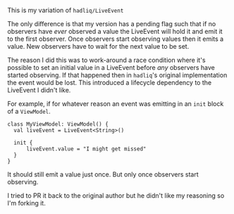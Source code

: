 This is my variation of `hadliq/LiveEvent`

The only difference is that my version has a pending flag such that if no observers have _ever_ observed a value the LiveEvent will hold it and emit it to the first observer.  Once observers start observing values then it emits a value.  New observers have to wait for the next value to be set.

The reason I did this was to work-around a race condition where it's possible to set an initial value in a LiveEvent before _any_ observers have started observing.  If that happened then in `hadliq`'s original implementation the event would be lost.  This introduced a lifecycle dependency to the LiveEvent I didn't like.

For example, if for whatever reason an event was emitting in an `init` block of a `ViewModel`.

```
class MyViewModel: ViewModel() {
  val liveEvent = LiveEvent<String>()

  init {
      liveEvent.value = "I might get missed"
  }
}
```

It should still emit a value just once.  But only once observers start observing.

I tried to PR it back to the original author but he didn't like my reasoning so I'm forking it.

